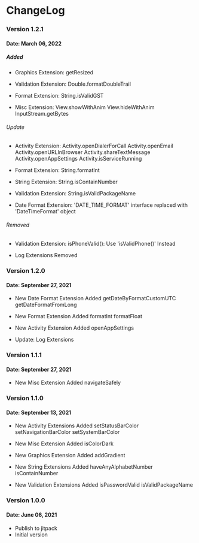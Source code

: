 # ChangeLog

### Version 1.2.1
#### Date: March 06, 2022

##### Added

- Graphics Extension:
  getResized

- Validation Extension:
  Double.formatDoubleTrail

- Format Extension:
  String.isValidGST

- Misc Extension:
  View.showWithAnim
  View.hideWithAnim
  InputStream.getBytes
  
###### Update

- Activity Extension:
  Activity.openDialerForCall
  Activity.openEmail
  Activity.openURLInBrowser
  Activity.shareTextMessage
  Activity.openAppSettings
  Activity.isServiceRunning
  
- Format Extension:
  String.formatInt
  
- String Extension:
  String.isContainNumber
  
- Validation Extension:
  String.isValidPackageName
  
- Date Format Extension:
  'DATE_TIME_FORMAT' interface replaced with 'DateTimeFormat' object
  
###### Removed

- Validation Extension:
  isPhoneValid(): Use 'isValidPhone()' Instead
  
- Log Extensions Removed

### Version 1.2.0
#### Date: September 27, 2021

- New Date Format Extension Added
  getDateByFormatCustomUTC
  getDateFormatFromLong

- New Format Extension Added
  formatInt
  formatFloat

- New Activity Extension Added
  openAppSettings

- Update: Log Extensions

### Version 1.1.1
#### Date: September 27, 2021

- New Misc Extension Added
  navigateSafely
  
### Version 1.1.0
#### Date: September 13, 2021

- New Activity Extensions Added
  setStatusBarColor
  setNavigationBarColor
  setSystemBarColor

- New Misc Extension Added
  isColorDark

- New Graphics Extension Added
  addGradient

- New String Extensions Added
  haveAnyAlphabetNumber
  isContainNumber

- New Validation Extensions Added
  isPasswordValid
  isValidPackageName
  
### Version 1.0.0
#### Date: June 06, 2021

- Publish to jitpack
- Initial version